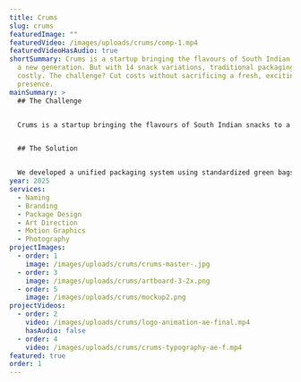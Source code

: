 ```yaml
---
title: Crums
slug: crums
featuredImage: ""
featuredVideo: /images/uploads/crums/comp-1.mp4
featuredVideoHasAudio: true
shortSummary: Crums is a startup bringing the flavours of South Indian snacks to
  a new generation. But with 14 snack variations, traditional packaging was too
  costly. The challenge? Cut costs without sacrificing a fresh, exciting brand
  presence.
mainSummary: >
  ## The Challenge


  Crums is a startup bringing the flavours of South Indian snacks to a new generation. With 14 different snack variations, traditional packaging options were prohibitively expensive for a new business. The challenge was to create a cost-effective packaging solution while maintaining a vibrant, distinctive brand identity.


  ## The Solution


  We developed a unified packaging system using standardized green bags with a yellow label area. Each product variation is distinguished through unique label designs, stickers, and color-coded elements that allow for cost-efficient production while creating a strong brand presence. The playful typography and vibrant color palette establish a contemporary aesthetic that appeals to a younger audience while honoring traditional flavors.
year: 2025
services:
  - Naming
  - Branding
  - Package Design
  - Art Direction
  - Motion Graphics
  - Photography
projectImages:
  - order: 1
    image: /images/uploads/crums/crums-master-.jpg
  - order: 3
    image: /images/uploads/crums/artboard-3-2x.png
  - order: 5
    image: /images/uploads/crums/mockup2.png
projectVideos:
  - order: 2
    video: /images/uploads/crums/logo-animation-ae-final.mp4
    hasAudio: false
  - order: 4
    video: /images/uploads/crums/crums-typography-ae-f.mp4
featured: true
order: 1
---
```


